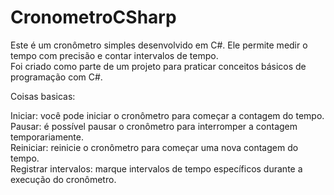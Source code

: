 # CronometroCSharp
Este é um cronômetro simples desenvolvido em C#. Ele permite medir o tempo com precisão e contar intervalos de tempo. <br/>
Foi criado como parte de um projeto para praticar conceitos básicos de programação com C#. <br/>

Coisas basicas:<br/>

Iniciar: você pode iniciar o cronômetro para começar a contagem do tempo.<br/>
Pausar: é possível pausar o cronômetro para interromper a contagem temporariamente.<br/>
Reiniciar: reinicie o cronômetro para começar uma nova contagem do tempo.<br/>
Registrar intervalos: marque intervalos de tempo específicos durante a execução do cronômetro.<br/>
